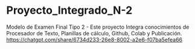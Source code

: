 # Proyecto_Integrado_N-2
Modelo de Examen Final Tipo 2 - Este proyecto Integra conocimientos de Procesador de Texto, Planillas de cálculo, Github, Colab y Publicación.
https://chatgpt.com/share/6734d233-26e8-8002-a2e6-f07ba5efea66
